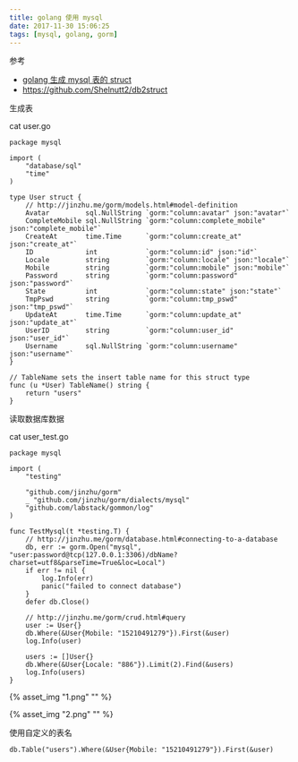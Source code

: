 ```yaml
---
title: golang 使用 mysql
date: 2017-11-30 15:06:25
tags: [mysql, golang, gorm]
---
```


参考

* [golang 生成 mysql 表的 struct](../../../../2017/11/29/golang-生成-mysql-表的-struct/)
* <https://github.com/Shelnutt2/db2struct>

生成表

<!--more-->


cat user.go

```
package mysql

import (
    "database/sql"
    "time"
)

type User struct {
    // http://jinzhu.me/gorm/models.html#model-definition
    Avatar         sql.NullString `gorm:"column:avatar" json:"avatar"`
    CompleteMobile sql.NullString `gorm:"column:complete_mobile" json:"complete_mobile"`
    CreateAt       time.Time      `gorm:"column:create_at" json:"create_at"`
    ID             int            `gorm:"column:id" json:"id"`
    Locale         string         `gorm:"column:locale" json:"locale"`
    Mobile         string         `gorm:"column:mobile" json:"mobile"`
    Password       string         `gorm:"column:password" json:"password"`
    State          int            `gorm:"column:state" json:"state"`
    TmpPswd        string         `gorm:"column:tmp_pswd" json:"tmp_pswd"`
    UpdateAt       time.Time      `gorm:"column:update_at" json:"update_at"`
    UserID         string         `gorm:"column:user_id" json:"user_id"`
    Username       sql.NullString `gorm:"column:username" json:"username"`
}

// TableName sets the insert table name for this struct type
func (u *User) TableName() string {
    return "users"
}
```

读取数据库数据

cat user_test.go

```
package mysql

import (
    "testing"

    "github.com/jinzhu/gorm"
    _ "github.com/jinzhu/gorm/dialects/mysql"
    "github.com/labstack/gommon/log"
)

func TestMysql(t *testing.T) {
    // http://jinzhu.me/gorm/database.html#connecting-to-a-database
    db, err := gorm.Open("mysql", "user:password@tcp(127.0.0.1:3306)/dbName?charset=utf8&parseTime=True&loc=Local")
    if err != nil {
        log.Info(err)
        panic("failed to connect database")
    }
    defer db.Close()

    // http://jinzhu.me/gorm/crud.html#query
    user := User{}
    db.Where(&User{Mobile: "15210491279"}).First(&user)
    log.Info(user)

    users := []User{}
    db.Where(&User{Locale: "886"}).Limit(2).Find(&users)
    log.Info(users)
}
```

{% asset_img "1.png" "" %}

{% asset_img "2.png" "" %}


使用自定义的表名

`db.Table("users").Where(&User{Mobile: "15210491279"}).First(&user)`
